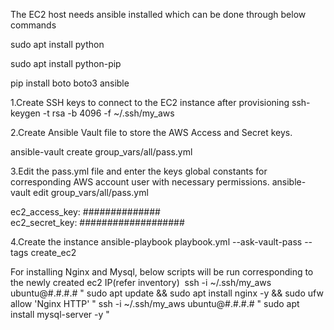 The EC2 host needs ansible installed which can be done through below commands

sudo apt install python

sudo apt install python-pip

pip install boto boto3 ansible

1.Create SSH keys to connect to the EC2 instance after provisioning
ssh-keygen -t rsa -b 4096 -f ~/.ssh/my_aws



2.Create Ansible Vault file to store the AWS Access and Secret keys.

ansible-vault create group_vars/all/pass.yml

3.Edit the pass.yml file and enter the keys global constants for corresponding AWS account user with necessary permissions.
ansible-vault edit group_vars/all/pass.yml

ec2_access_key: ##############                                      
ec2_secret_key: ###################

4.Create the instance
ansible-playbook playbook.yml --ask-vault-pass --tags create_ec2

For installing Nginx and Mysql, below scripts will be run corresponding to the newly created ec2 IP(refer inventory)
​
ssh -i ~/.ssh/my_aws ubuntu@#.#.#.# " sudo apt update  && sudo apt install nginx -y  && sudo ufw allow 'Nginx HTTP' "
ssh -i ~/.ssh/my_aws ubuntu@#.#.#.# " sudo apt install mysql-server -y "
